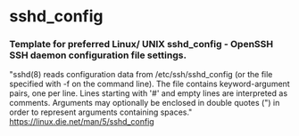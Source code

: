 # sshd_config

### Template for preferred Linux/ UNIX sshd_config - OpenSSH SSH daemon configuration file settings.

"sshd(8) reads configuration data from /etc/ssh/sshd_config (or the file specified with -f on the command line). The file contains keyword-argument pairs, one per line. Lines starting with '#' and empty lines are interpreted as comments. Arguments may optionally be enclosed in double quotes (") in order to represent arguments containing spaces." 
https://linux.die.net/man/5/sshd_config
